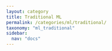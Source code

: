 ```yaml
---
layout: category
title: Traditional ML
permalink: /categories/ml/traditional/
taxonomy: "ml_traditional"
sidebar:
  nav: "docs"
---
```

